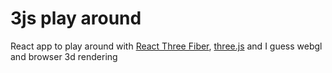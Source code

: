 # 3js play around
React app to play around with [React Three Fiber](https://github.com/pmndrs/react-three-fiber), [three.js](https://threejs.org/) and I guess webgl and browser 3d rendering

